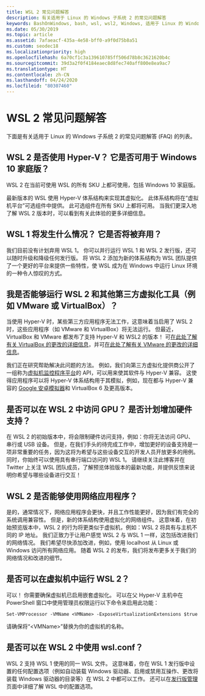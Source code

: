 ```yaml
---
title: WSL 2 常见问题解答
description: 有关适用于 Linux 的 Windows 子系统 2 的常见问题解答
keywords: BashOnWindows, bash, wsl, wsl2, Windows, 适用于 Linux 的 Windows 子系统, windowssubsystem, ubuntu, debian, suse, Windows 10, 安装
ms.date: 05/30/2019
ms.topic: article
ms.assetid: 7afaeacf-435a-4e58-bff0-a9f0d75b8a51
ms.custom: seodec18
ms.localizationpriority: high
ms.openlocfilehash: 6a70cf1c3a139610785ff506d78b8c3621620b4c
ms.sourcegitcommit: 39d3a2f0f4184eaec8d8fec740aff800e8ea9ac7
ms.translationtype: HT
ms.contentlocale: zh-CN
ms.lasthandoff: 04/24/2020
ms.locfileid: "80307460"
---
```

# <a name="wsl-2-faq"></a>WSL 2 常见问题解答

下面是有关适用于 Linux 的 Windows 子系统 2 的常见问题解答 (FAQ) 的列表。

## <a name="does-wsl-2-use-hyper-v-will-it-be-available-on-windows-10-home"></a>WSL 2 是否使用 Hyper-V？ 它是否可用于 Windows 10 家庭版？

WSL 2 在当前可使用 WSL 的所有 SKU 上都可使用，包括 Windows 10 家庭版。

最新版本的 WSL 使用 Hyper-V 体系结构来实现其虚拟化。 此体系结构将在“虚拟机平台”可选组件中提供。 此可选组件在所有 SKU 上都将可用。 当我们更深入地了解 WSL 2 版本时，可以看到有关此体验的更多详细信息。

## <a name="what-will-happen-to-wsl-1-will-it-be-abandoned"></a>WSL 1 将发生什么情况？ 它是否将被弃用？

我们目前没有计划弃用 WSL 1。 你可以并行运行 WSL 1 和 WSL 2 发行版，还可以随时升级和降级任何发行版。 将 WSL 2 添加为新的体系结构为 WSL 团队提供了一个更好的平台来提供一些特性，使 WSL 成为在 Windows 中运行 Linux 环境的一种令人惊叹的方式。

## <a name="will-i-be-able-to-run-wsl-2-and-other-3rd-party-virtualization-tools-such-as-vmware-or-virtualbox"></a>我是否能够运行 WSL 2 和其他第三方虚拟化工具（例如 VMware 或 VirtualBox）？

当使用 Hyper-V 时，某些第三方应用程序无法工作，这意味着当启用了 WSL 2 时，这些应用程序（如 VMware 和 VirtualBox）将无法运行。 但最近，VirtualBox 和 VMware 都发布了支持 Hyper-V 和 WSL2 的版本！ 可[在此处了解有关 VirtualBox 的更改的详细信息][1]，并可[在此处了解有关 VMware 的更改的详细信息][4]。

我们正在研究帮助解决此问题的方法。 例如，我们向第三方虚拟化提供商公开了一组称为[虚拟机监控程序平台][2]的 API，可以用来使其软件与 Hyper-V 兼容。 这使得应用程序可以将 Hyper-V 体系结构用于其模拟，例如，现在都与 Hyper-V 兼容的 [Google 安卓模拟器][3]和 VirtualBox 6 及更高版本。

## <a name="can-i-access-the-gpu-in-wsl-2-are-there-plans-to-increase-hardware-support"></a>是否可以在 WSL 2 中访问 GPU？ 是否计划增加硬件支持？

在 WSL 2 的初始版本中，将会限制硬件访问支持，例如：你将无法访问 GPU、串行或 USB 设备。 但是，在我们手头的待完成工作中，增加更好的设备支持是一项非常重要的任务，因为这将为希望与这些设备交互的开发人员开放更多的用例。 同时，你始终可以使用具有串行端口访问的 WSL 1。 请继续关注此博客并在 Twitter 上关注 WSL 团队成员，了解预览体验版本的最新功能，并提供反馈来说明你希望与哪些设备进行交互！

## <a name="will-wsl-2-be-able-to-use-networking-applications"></a>WSL 2 是否能够使用网络应用程序？

是的，通常情况下，网络应用程序会更快，并且工作性能更好，因为我们有完全的系统调用兼容性。 但是，新的体系结构使用虚拟化的网络组件。 这意味着，在初始预览版本中，WSL 2 的行为将更类似于虚拟机，例如：WSL 2 将具有与主机不同的 IP 地址。 我们正致力于让用户感觉 WSL 2 与 WSL 1 一样，这包括改进我们的网络情况。 我们希望尽快添加改进，例如，使用 localhost 从 Linux 或 Windows 访问所有网络应用。 随着 WSL 2 的发布，我们将发布更多关于我们的网络情况和改进的细节。

## <a name="can-i-run-wsl-2-in-a-virtual-machine"></a>是否可以在虚拟机中运行 WSL 2？

可以！ 你需要确保虚拟机已启用嵌套虚拟化。 可以在父 Hyper-V 主机中在 PowerShell 窗口中使用管理员权限运行以下命令来启用此功能：

`Set-VMProcessor -VMName <VMName> -ExposeVirtualizationExtensions $true`

请确保将“&lt;VMName&gt;”替换为你的虚拟机的名称。

## <a name="can-i-use-wslconf-in-wsl-2"></a>是否可以在 WSL 2 中使用 wsl.conf？

WSL 2 支持 WSL 1 使用的同一 WSL 文件。 这意味着，你在 WSL 1 发行版中设置的任何配置选项（例如自动装载 Windows 驱动器、启用或禁用互操作、更改将装载 Windows 驱动器的目录等）在 WSL 2 中都可以工作。 还可以在[发行版管理](./wsl-config.md)页面中详细了解 WSL 中的配置选项。 

 [1]: https://www.virtualbox.org/wiki/Changelog-6.0
 [2]: https://docs.microsoft.com/en-us/virtualization/api/
 [3]: https://devblogs.microsoft.com/visualstudio/hyper-v-android-emulator-support/
 [4]: https://blogs.vmware.com/workstation/2020/01/vmware-workstation-tech-preview-20h1.html